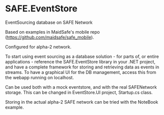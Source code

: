 # SAFE.EventStore
EventSourcing database on SAFE Network

Based on examples in MaidSafe's mobile repo (https://github.com/maidsafe/safe_mobile).

Configured for alpha-2 network.

To start using event sourcing as a database solution - for parts of, or entire applications - reference the SAFE.EventStore library in 
your .NET project, and have a complete framework for storing and retrieving data as events in streams.
To have a graphical UI for the DB management, access this from the webapp running on localhost.

Can be used both with a mock eventstore, and with the real SAFENetwork storage.
This can be changed in EventStore.UI project, Startup.cs class. 

Storing in the actual alpha-2 SAFE network can be tried with the NoteBook example.
